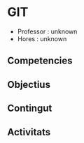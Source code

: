# GIT

* Professor : unknown
* Hores		: unknown

## Competencies

## Objectius

## Contingut

## Activitats

